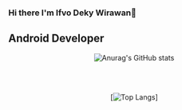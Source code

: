 ### Hi there I'm Ifvo Deky Wirawan👋

## Android Developer

<!--
**ifvodeky24/ifvodeky24** is a ✨ _special_ ✨ repository because its `README.md` (this file) appears on your GitHub profile.

Here are some ideas to get you started:

- 🔭 I’m currently working on ...
- 🌱 I’m currently learning ...
- 👯 I’m looking to collaborate on ...
- 🤔 I’m looking for help with ...
- 💬 Ask me about ...
- 📫 How to reach me: ...
- 😄 Pronouns: ...
- ⚡ Fun fact: ...
-->

<center> 
  
![Anurag's GitHub stats](https://github-readme-stats.vercel.app/api?username=ifvodeky24&show_icons=true&theme=dark) 
  
  <br><br>

[![Top Langs](https://github-readme-stats.vercel.app/api/top-langs/?username=ifvodeky24&show_icons=true&theme=dark)]
  
</center>




